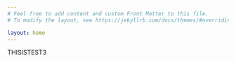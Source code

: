 ```yaml
---
# Feel free to add content and custom Front Matter to this file.
# To modify the layout, see https://jekyllrb.com/docs/themes/#overriding-theme-defaults

layout: home
---
```



THISISTEST3
<link rel="shortcut icon" type="image/x-icon" href="{{ "/favicon.ico?" | absolute_url }}">
